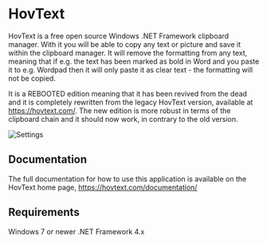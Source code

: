 # HovText

HovText is a free open source Windows .NET Framework clipboard manager. With it you will be able to copy any text or picture and save it within the clipboard manager. It will remove the formatting from any text, meaning that if e.g. the text has been marked as bold in Word and you paste it to e.g. Wordpad then it will only paste it as clear text - the formatting will not be copied.

It is a REBOOTED edition meaning that it has been revived from the dead and it is completely rewritten from the legacy HovText version, available at https://hovtext.com/. The new edition is more robust in terms of the clipboard chain and it should now work, in contrary to the old version.

![Settings](http://hovtext.com/documentation/pics/General1.jpg)

## Documentation

The full documentation for how to use this application is available on the HovText home page, https://hovtext.com/documentation/

## Requirements

Windows 7 or newer
.NET Framework 4.x
